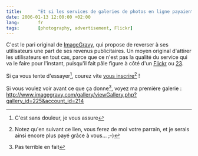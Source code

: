 ```yaml
---
title:      "Et si les services de galeries de photos en ligne payaient leurs utilisateurs plutôt que l'inverse ?"
date: 2006-01-13 12:00:00 +02:00
lang:       fr
tags:       [photography, advertisement, Flickr]
---
```


C'est le pari original de [ImageGravy](http://www.imagegravy.com/ref.php?ref=214), qui propose de reverser à ses utilisateurs une part de ses revenus publicitaires. Un moyen original d'attirer les utilisateurs en tout cas, parce que ce n'est pas la qualité du service qui va le faire pour l'instant, puisqu'il fait pâle figure à côté d'un [Flickr](https://flickr.com/) ou [23](/2005/09/23-un-remplacant-potentiel-de-flickr.html).

Si ça vous tente d'essayer[^1], courez vite [vous inscrire](http://www.imagegravy.com/ref.php?ref=214)[^2] !

Si vous voulez voir avant ce que ça donne[^3], voyez ma première galerie : <http://www.imagegravy.com/gallery/viewGallery.php?gallery_id=225&account_id=214>


[^1]: C'est sans douleur, je vous assure

[^2]: Notez qu'en suivant ce lien, vous ferez de moi votre parrain, et je serais ainsi encore plus payé grâce à vous… ;-)

[^3]: Pas terrible en fait
